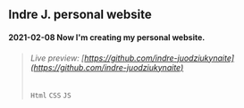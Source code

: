 ## Indre J. personal website

#### 2021-02-08 Now I'm creating my personal website.
> ###### Live preview: [https://github.com/indre-juodziukynaite](https://github.com/indre-juodziukynaite)
> `Html` `CSS` `JS`